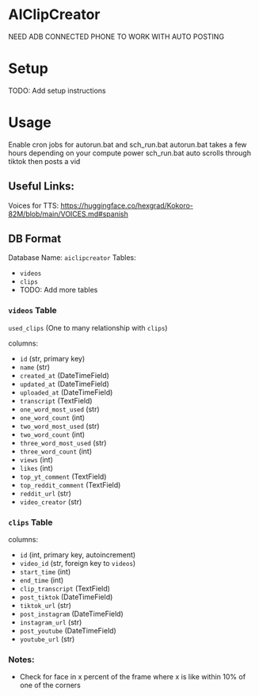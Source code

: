 # AIClipCreator
NEED ADB CONNECTED PHONE TO WORK WITH AUTO POSTING

# Setup

TODO: Add setup instructions

# Usage

Enable cron jobs for autorun.bat and sch_run.bat
autorun.bat takes a few hours depending on your compute power
sch_run.bat auto scrolls through tiktok then posts a vid

## Useful Links:

Voices for TTS: https://huggingface.co/hexgrad/Kokoro-82M/blob/main/VOICES.md#spanish

## DB Format

Database Name: `aiclipcreator`
Tables:

- `videos`
- `clips`
- TODO: Add more tables

### `videos` Table

`used_clips` (One to many relationship with `clips`)

columns:

- `id` (str, primary key)
- `name` (str)
- `created_at` (DateTimeField)
- `updated_at` (DateTimeField)
- `uploaded_at` (DateTimeField)
- `transcript` (TextField)
- `one_word_most_used` (str)
- `one_word_count` (int)
- `two_word_most_used` (str)
- `two_word_count` (int)
- `three_word_most_used` (str)
- `three_word_count` (int)
- `views` (int)
- `likes` (int)
- `top_yt_comment` (TextField)
- `top_reddit_comment` (TextField)
- `reddit_url` (str)
- `video_creator` (str)

### `clips` Table

columns:

- `id` (int, primary key, autoincrement)
- `video_id` (str, foreign key to `videos`)
- `start_time` (int)
- `end_time` (int)
- `clip_transcript` (TextField)
- `post_tiktok` (DateTimeField)
- `tiktok_url` (str)
- `post_instagram` (DateTimeField)
- `instagram_url` (str)
- `post_youtube` (DateTimeField)
- `youtube_url` (str)

### Notes:

- Check for face in x percent of the frame where x is like within 10% of one of the corners
